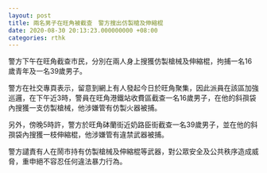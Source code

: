 ```yaml
---
layout: post
title: 兩名男子在旺角被截查　警方搜出仿製槍及伸縮棍
date: 2020-08-30 20:13:23.000000000 +08:00
categories: rthk
---
```


警方下午在旺角截查市民，分別在兩人身上搜獲仿製槍械及伸縮棍，拘捕一名16歲青年及一名39歲男子。

警方在社交專頁表示，留意到網上有人發起今日於旺角聚集，因此派員在該區加強巡邏，在下午近3時，警員在旺角港鐵站收費區截查一名16歲男子，在他的斜孭袋內搜獲一支仿製槍械，他涉嫌管有仿製火器被捕。

另外，傍晚5時許，警方於旺角砵蘭街近奶路臣街截查一名39歲男子，並在他的斜孭袋內搜獲一枝伸縮棍，他涉嫌管有違禁武器被捕。

警方譴責有人在鬧市持有仿製槍械及伸縮棍等武器，對公眾安全及公共秩序造成威脅，重申絕不容忍任何違法暴力行為。

